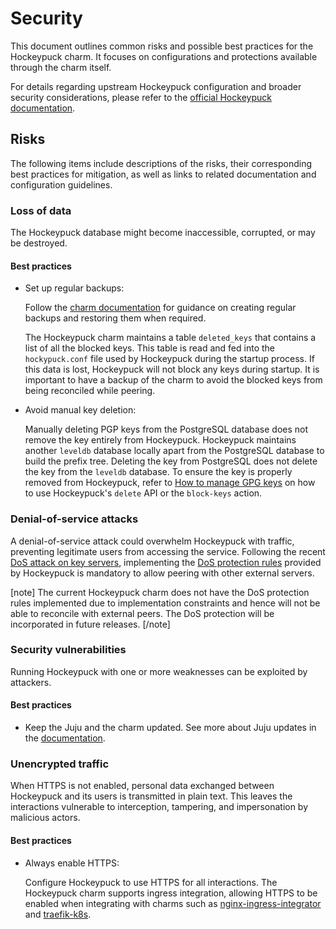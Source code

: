 # Security

This document outlines common risks and possible best practices for the Hockeypuck charm. It focuses on configurations and protections available through the charm itself.

For details regarding upstream Hockeypuck configuration and broader security considerations, please refer to the [official Hockeypuck documentation](https://hockeypuck.io/configuration.html).

## Risks

The following items include descriptions of the risks, their corresponding best practices for mitigation, as well as links to related documentation and configuration guidelines.

### Loss of data

The Hockeypuck database might become inaccessible, corrupted, or may be destroyed.

#### Best practices

- Set up regular backups:

  Follow the [charm documentation](https://charmhub.io/hockeypuck-k8s/docs/how-to-backup-and-restore-hockeypuck) for guidance on creating regular backups and restoring them when required.
  
  The Hockeypuck charm maintains a table `deleted_keys` that contains a list of all the blocked keys. This table is read and fed into the `hockypuck.conf` file used by Hockeypuck during the startup process. If this data is lost, Hockeypuck will not block any keys during startup. It is important to have a backup of the charm to avoid the blocked keys from being reconciled while peering.

- Avoid manual key deletion:

  Manually deleting PGP keys from the PostgreSQL database does not remove the key entirely from Hockeypuck. Hockeypuck maintains another `leveldb` database locally apart from the PostgreSQL database to build the prefix tree. Deleting the key from PostgreSQL does not delete the key from the `leveldb` database. To ensure the key is properly removed from Hockeypuck, refer to [How to manage GPG keys](https://charmhub.io/hockeypuck-k8s/docs/how-to-manage-gpg-keys) on how to use Hockeypuck's `delete` API or the `block-keys` action.

### Denial-of-service attacks

A denial-of-service attack could overwhelm Hockeypuck with traffic, preventing legitimate users from accessing the service. Following the recent [DoS attack on key servers](https://gist.github.com/rjhansen/67ab921ffb4084c865b3618d6955275f), implementing the [DoS protection rules](https://github.com/hockeypuck/hockeypuck/tree/master/contrib/docker-compose/standalone/haproxy/etc) provided by Hockeypuck is mandatory to allow peering with other external servers.

[note]
The current Hockeypuck charm does not have the DoS protection rules implemented due to implementation constraints and hence will not be able to reconcile with external peers. The DoS protection will be incorporated in future releases.
[/note]

### Security vulnerabilities

Running Hockeypuck with one or more weaknesses can be exploited by attackers.

#### Best practices

- Keep the Juju and the charm updated. See more about Juju updates in the [documentation](https://documentation.ubuntu.com/juju/latest/explanation/juju-security/index.html#regular-updates-and-patches).

### Unencrypted traffic

When HTTPS is not enabled, personal data exchanged between Hockeypuck and its users is transmitted in plain text. This leaves the interactions vulnerable to interception, tampering, and impersonation by malicious actors.

#### Best practices

- Always enable HTTPS:
  
  Configure Hockeypuck to use HTTPS for all interactions. The Hockeypuck charm supports ingress integration, allowing HTTPS to be enabled when integrating with charms such as [nginx-ingress-integrator](https://charmhub.io/nginx-ingress-integrator) and [traefik-k8s](https://charmhub.io/traefik-k8s).
